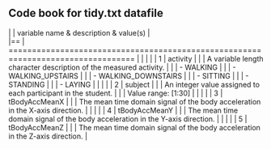 ## Code book for tidy.txt datafile
 
 
 
 |   | variable name & description & value(s)                                            |     
 |== | ================================================================================= |
 |   |                                                                                   |
 | 1 | activity                              	   					 |
 |   | A variable length character description of the measured activity.          			 | 
 |   | - WALKING                                                                         |
 |   | - WALKING_UPSTAIRS                                                                |
 |   | - WALKING_DOWNSTAIRS                                                              |
 |   | - SITTING                                                                         |
 |   | - STANDING                                                                        |
 |   | - LAYING                                                                          |
 |   |                                                                                   |
 | 2 | subject                                                                           |
 |   | An integer value assigned to each participant in the student.                     |
 |   | Value range: [1:30]                                                               |
 |   |                                                                                   |
 | 3 | tBodyAccMeanX                                                                     |
 |   | The mean time domain signal of the body acceleration in the X-axis direction.     |
 |   |                                                                                   |
 | 4 | tBodyAccMeanY                                                                     |
 |   | The mean time domain signal of the body acceleration in the Y-axis direction.     |
 |   |                                                                                   |
 | 5 | tBodyAccMeanZ                                                                     |
 |   | The mean time domain signal of the body acceleration in the Z-axis direction.     |